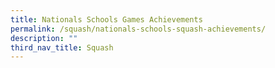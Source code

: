 ```yaml
---
title: Nationals Schools Games Achievements
permalink: /squash/nationals-schools-squash-achievements/
description: ""
third_nav_title: Squash
---
```

